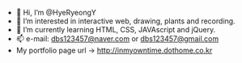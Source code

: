 - 👋 Hi, I’m @HyeRyeongY
- 👀 I’m interested in interactive web, drawing, plants and recording.
- 🌱 I’m currently learning HTML, CSS, JAVAscript and jQuery. 
- 📫 e-mail: dbs123457@naver.com or dbs123457@gmail.com
- My portfolio page url -> http://inmyowntime.dothome.co.kr

<!---
HyeRyeongY is a ✨ special ✨ repository because its `README.md` (this file) appears on your GitHub profile.
You can click the Preview link to take a look at your changes.
--->
